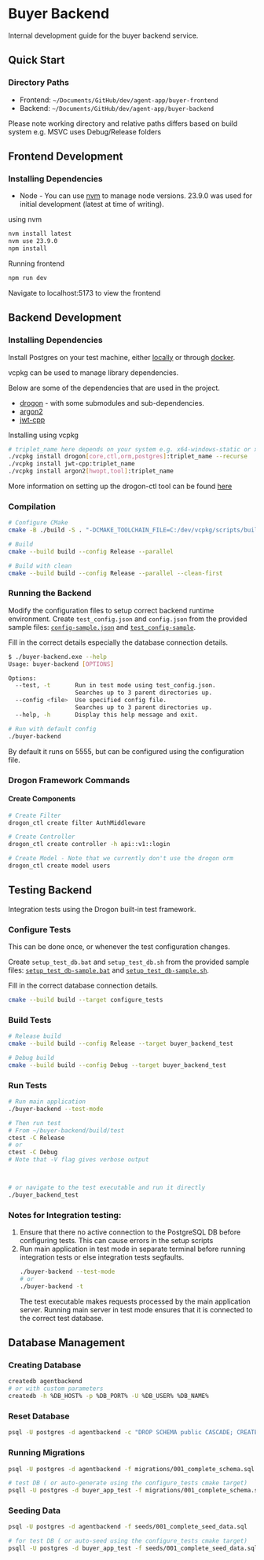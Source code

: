 # Buyer Backend

Internal development guide for the buyer backend service.

## Quick Start

### Directory Paths
- Frontend: `~/Documents/GitHub/dev/agent-app/buyer-frontend`
- Backend: `~/Documents/GitHub/dev/agent-app/buyer-backend`

Please note working directory and relative paths differs based on build system e.g. MSVC uses Debug/Release folders

## Frontend Development
### Installing Dependencies
 - Node - You can use [nvm](https://github.com/nvm-sh/nvm) to manage node versions. 23.9.0 was used for initial development (latest at time of writing).
 
using nvm
```bash
nvm install latest
nvm use 23.9.0
npm install
```

Running frontend
```bash
npm run dev
```

Navigate to localhost:5173 to view the frontend

## Backend Development

### Installing Dependencies
Install Postgres on your test machine, either [locally](https://www.postgresql.org/download/) or through [docker](https://hub.docker.com/_/postgres). 

vcpkg can be used to manage library dependencies.

Below are some of the dependencies that are used in the project.
- [drogon](https://github.com/drogonframework/drogon) - with some submodules and sub-dependencies.
- [argon2](https://github.com/P-H-C/phc-winner-argon2.git)
- [jwt-cpp](https://github.com/Thalhammer/jwt-cpp)

Installing using vcpkg
```bash
# triplet_name here depends on your system e.g. x64-windows-static or x64-windows
./vcpkg install drogon[core,ctl,orm,postgres]:triplet_name --recurse
./vcpkg install jwt-cpp:triplet_name
./vcpkg install argon2[hwopt,tool]:triplet_name
```

More information on setting up the drogon-ctl tool can be found [here](https://github.com/drogonframework/drogon/wiki/ENG-02-Installation#Drogon-Installation)

### Compilation
```bash
# Configure CMake
cmake -B ./build -S . "-DCMAKE_TOOLCHAIN_FILE=C:/dev/vcpkg/scripts/buildsystems/vcpkg.cmake"

# Build
cmake --build build --config Release --parallel

# Build with clean
cmake --build build --config Release --parallel --clean-first
```

### Running the Backend
Modify the configuration files to setup correct backend runtime environment.
Create `test_config.json` and `config.json` from the provided sample files: [`config-sample.json`](./config-sample.json) and [`test_config-sample`](./test_config-sample.json).

Fill in the correct details especially the database connection details.

```bash
$ ./buyer-backend.exe --help
Usage: buyer-backend [OPTIONS]

Options:
  --test, -t       Run in test mode using test_config.json.
                   Searches up to 3 parent directories up.
  --config <file>  Use specified config file.
                   Searches up to 3 parent directories up.
  --help, -h       Display this help message and exit.
```

```bash
# Run with default config
./buyer-backend
```
By default it runs on 5555, but can be configured using the configuration file.

### Drogon Framework Commands

#### Create Components
```bash
# Create Filter
drogon_ctl create filter AuthMiddleware

# Create Controller
drogon_ctl create controller -h api::v1::login

# Create Model - Note that we currently don't use the drogon orm
drogon_ctl create model users
```

## Testing Backend
Integration tests using the Drogon built-in test framework.

### Configure Tests
This can be done once, or whenever the test configuration changes.

Create `setup_test_db.bat` and `setup_test_db.sh` from the provided sample files:  [`setup_test_db-sample.bat`](./scripts/setup_test_db-sample.bat) and [`setup_test_db-sample.sh`](./scripts/setup_test_db-sample.sh).

Fill in the correct database connection details.

```bash
cmake --build build --target configure_tests
```

### Build Tests
```bash
# Release build
cmake --build build --config Release --target buyer_backend_test

# Debug build
cmake --build build --config Debug --target buyer_backend_test
```

### Run Tests
```bash
# Run main application
./buyer-backend --test-mode

# Then run test
# From ~/buyer-backend/build/test
ctest -C Release
# or
ctest -C Debug
# Note that -V flag gives verbose output



# or navigate to the test executable and run it directly
./buyer_backend_test
```

### Notes for Integration testing:
1. Ensure that there no active connection to the PostgreSQL DB before configuring tests. This can cause errors in the setup scripts
2. Run main application in test mode in separate terminal before running integration tests or else integration tests segfaults.
   ```bash
   ./buyer-backend --test-mode 
   # or
   ./buyer-backend -t
   ```
   The test executable makes requests processed by the main application server. Running main server in test mode ensures that it is connected to the correct test database.

## Database Management

### Creating Database
```bash
createdb agentbackend
# or with custom parameters
createdb -h %DB_HOST% -p %DB_PORT% -U %DB_USER% %DB_NAME%
```

### Reset Database
```bash
psql -U postgres -d agentbackend -c "DROP SCHEMA public CASCADE; CREATE SCHEMA public;"
```

### Running Migrations
```bash
psql -U postgres -d agentbackend -f migrations/001_complete_schema.sql

# test DB ( or auto-generate using the configure_tests cmake target)
psqll -U postgres -d buyer_app_test -f migrations/001_complete_schema.sql
```

### Seeding Data
```bash
psql -U postgres -d agentbackend -f seeds/001_complete_seed_data.sql

# for test DB ( or auto-seed using the configure_tests cmake target)
psqll -U postgres -d buyer_app_test -f seeds/001_complete_seed_data.sql
```
